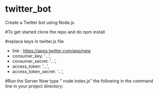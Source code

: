 # twitter_bot
Create a Twitter bot using Node.js 

#To get started 
clone the repo and do npm install


#replace keys in twiiter.js file
* link : https://apps.twitter.com/app/new
* consumer_key:         '...',
* consumer_secret:      '...',
* access_token:         '...',
* access_token_secret:  '...',
  
#Run the Server 
Now type " node index.js" the following in the command line in your project directory:

